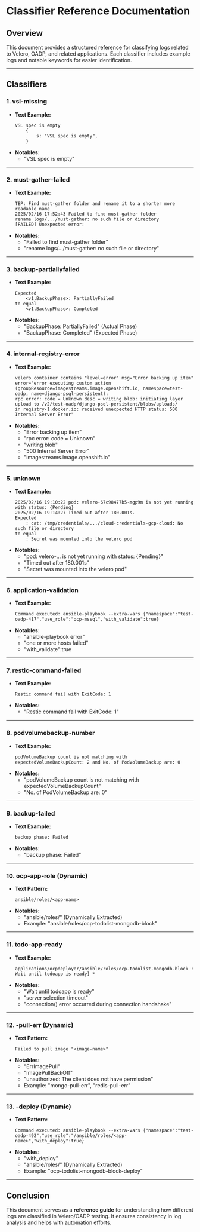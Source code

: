 # Classifier Reference Documentation

## Overview
This document provides a structured reference for classifying logs related to Velero, OADP, and related applications. Each classifier includes example logs and notable keywords for easier identification.

---

## Classifiers

### 1. vsl-missing
- **Text Example:**
  ```
  VSL spec is empty
      {
          s: "VSL spec is empty",
      }
  ```
- **Notables:**
  - "VSL spec is empty"

---

### 2. must-gather-failed
- **Text Example:**
  ```
  TEP: Find must-gather folder and rename it to a shorter more readable name
  2025/02/16 17:52:43 Failed to find must-gather folder
  rename logs/.../must-gather: no such file or directory
  [FAILED] Unexpected error:
  ```
- **Notables:**
  - "Failed to find must-gather folder"
  - "rename logs/.../must-gather: no such file or directory"

---

### 3. backup-partiallyfailed
- **Text Example:**
  ```
  Expected
      <v1.BackupPhase>: PartiallyFailed
  to equal
      <v1.BackupPhase>: Completed
  ```
- **Notables:**
  - "BackupPhase: PartiallyFailed" (Actual Phase)
  - "BackupPhase: Completed" (Expected Phase)

---

### 4. internal-registry-error
- **Text Example:**
  ```
  velero container contains "level=error" msg="Error backing up item"
  error="error executing custom action (groupResource=imagestreams.image.openshift.io, namespace=test-oadp, name=django-psql-persistent):
  rpc error: code = Unknown desc = writing blob: initiating layer upload to /v2/test-oadp/django-psql-persistent/blobs/uploads/
  in registry-1.docker.io: received unexpected HTTP status: 500 Internal Server Error"
  ```
- **Notables:**
  - "Error backing up item"
  - "rpc error: code = Unknown"
  - "writing blob"
  - "500 Internal Server Error"
  - "imagestreams.image.openshift.io"

---

### 5. unknown
- **Text Example:**
  ```
  2025/02/16 19:10:22 pod: velero-67c98477b5-mgp9m is not yet running with status: {Pending}
  2025/02/16 19:14:27 Timed out after 180.001s.
  Expected
      : cat: /tmp/credentials/.../cloud-credentials-gcp-cloud: No such file or directory
  to equal
      : Secret was mounted into the velero pod
  ```
- **Notables:**
  - "pod: velero-... is not yet running with status: {Pending}"
  - "Timed out after 180.001s"
  - "Secret was mounted into the velero pod"

---

### 6. application-validation
- **Text Example:**
  ```
  Command executed: ansible-playbook --extra-vars {"namespace":"test-oadp-417","use_role":"ocp-mssql","with_validate":true}
  ```
- **Notables:**
  - "ansible-playbook error"
  - "one or more hosts failed"
  - "with_validate":true

---

### 7. restic-command-failed
- **Text Example:**
  ```
  Restic command fail with ExitCode: 1
  ```
- **Notables:**
  - "Restic command fail with ExitCode: 1"

---

### 8. podvolumebackup-number
- **Text Example:**
  ```
  podVolumeBackup count is not matching with expectedVolumeBackupCount: 2 and No. of PodVolumeBackup are: 0
  ```
- **Notables:**
  - "podVolumeBackup count is not matching with expectedVolumeBackupCount"
  - "No. of PodVolumeBackup are: 0"

---

### 9. backup-failed
- **Text Example:**
  ```
  backup phase: Failed
  ```
- **Notables:**
  - "backup phase: Failed"

---

### 10. ocp-app-role (Dynamic)
- **Text Pattern:**
  ```
  ansible/roles/<app-name>
  ```
- **Notables:**
  - "ansible/roles/<app-name>" (Dynamically Extracted)
  - Example: "ansible/roles/ocp-todolist-mongodb-block"

---

### 11. todo-app-ready
- **Text Example:**
  ```
  applications/ocpdeployer/ansible/roles/ocp-todolist-mongodb-block : Wait until todoapp is ready] *
  ```
- **Notables:**
  - "Wait until todoapp is ready"
  - "server selection timeout"
  - "connection() error occurred during connection handshake"

---

### 12. <image-name>-pull-err (Dynamic)
- **Text Pattern:**
  ```
  Failed to pull image "<image-name>"
  ```
- **Notables:**
  - "ErrImagePull"
  - "ImagePullBackOff"
  - "unauthorized: The client does not have permission"
  - Example: "mongo-pull-err", "redis-pull-err"

---

### 13. <app-name>-deploy (Dynamic)
- **Text Pattern:**
  ```
  Command executed: ansible-playbook --extra-vars {"namespace":"test-oadp-492","use_role":"/ansible/roles/<app-name>","with_deploy":true}
  ```
- **Notables:**
  - "with_deploy"
  - "ansible/roles/<app-name>" (Dynamically Extracted)
  - Example: "ocp-todolist-mongodb-block-deploy"

---

## Conclusion
This document serves as a **reference guide** for understanding how different logs are classified in Velero/OADP testing. It ensures consistency in log analysis and helps with automation efforts.
